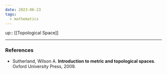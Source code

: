 ```yaml
---
date: 2023-06-23
tags:
  - mathematics
---
```

up:: [[Topological Space]]



---
### References
- Sutherland, Wilson A. **Introduction to metric and topological spaces**. Oxford University Press, 2009.